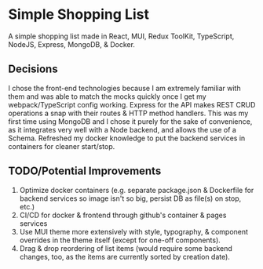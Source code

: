# Simple Shopping List

 A simple shopping list made in React, MUI, Redux ToolKit, TypeScript, NodeJS, Express, MongoDB, & Docker.
 
## Decisions

 I chose the front-end technologies because I am extremely familiar with them and was able to match the mocks quickly
 once I get my webpack/TypeScript config working. Express for the API makes REST CRUD operations a snap with their
 routes & HTTP method handlers. This was my first time using MongoDB and I chose it purely for the sake of convenience,
 as it integrates very well with a Node backend, and allows the use of a Schema. Refreshed my docker knowledge to put
 the backend services in containers for cleaner start/stop.
 
## TODO/Potential Improvements

1. Optimize docker containers (e.g. separate package.json & Dockerfile for backend services so image isn't so big, persist DB as file(s) on stop, etc.)
2. CI/CD for docker & frontend through github's container & pages services
3. Use MUI theme more extensively with style, typography, & component overrides in the theme itself (except for one-off components).
4. Drag & drop reordering of list items (would require some backend changes, too, as the items are currently sorted by creation date).
